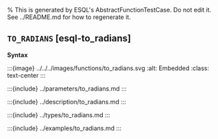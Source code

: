 % This is generated by ESQL's AbstractFunctionTestCase. Do not edit it. See ../README.md for how to regenerate it.

## `TO_RADIANS` [esql-to_radians]

**Syntax**

:::{image} ../../../images/functions/to_radians.svg
:alt: Embedded
:class: text-center
:::


:::{include} ../parameters/to_radians.md
:::

:::{include} ../description/to_radians.md
:::

:::{include} ../types/to_radians.md
:::

:::{include} ../examples/to_radians.md
:::
